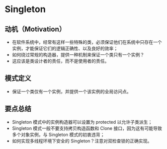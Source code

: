 # Singleton

## 动机（Motivation）

- 在软件系统中，经常有这样一些特殊的类，必须保证他们在系统中只存在一个实例，才能保证它们的逻辑正确性、以及良好的效率；
- 如何绕过常规的构造器，提供一种机制来保证一个类只有一个实例？
- 这应该是类设计者的责任，而不是使用者的责任。

## 模式定义

- 保证一个类仅有一个实例，并提供一个该实例的全局访问点。

## 要点总结

- Singleton 模式中的实例构造器可以设置为 protected 以允许子类派生；
- Singleton 模式一般不要支持拷贝构造函数和 Clone 接口，因为这有可能导致多个对象实例，与 Singleton 模式的初衷违背；
- 如何实现多线程环境下安全的 Singleton？注意对双检查锁的正确实现。